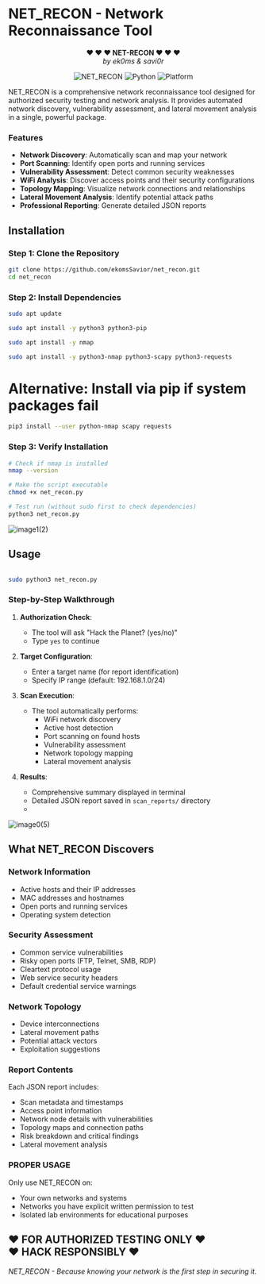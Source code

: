 # NET_RECON - Network Reconnaissance Tool

<div align="center">

**❤ ❤ ❤ NET-RECON ❤ ❤ ❤**  
*by ek0ms & savi0r*

![NET_RECON](https://img.shields.io/badge/NET_RECON-v2.0-red)
![Python](https://img.shields.io/badge/Python-3.6+-blue)
![Platform](https://img.shields.io/badge/Platform-Kali%20Linux-purple)

</div>

NET_RECON is a comprehensive network reconnaissance tool designed for authorized security testing and network analysis. It provides automated network discovery, vulnerability assessment, and lateral movement analysis in a single, powerful package.

### Features

- **Network Discovery**: Automatically scan and map your network
- **Port Scanning**: Identify open ports and running services  
- **Vulnerability Assessment**: Detect common security weaknesses
- **WiFi Analysis**: Discover access points and their security configurations
- **Topology Mapping**: Visualize network connections and relationships
- **Lateral Movement Analysis**: Identify potential attack paths
- **Professional Reporting**: Generate detailed JSON reports

##  Installation 

### Step 1: Clone the Repository

```bash
git clone https://github.com/ekomsSavior/net_recon.git
cd net_recon
```

### Step 2: Install Dependencies 

```bash
sudo apt update

sudo apt install -y python3 python3-pip

sudo apt install -y nmap

sudo apt install -y python3-nmap python3-scapy python3-requests

```
# Alternative: Install via pip if system packages fail

```bash
pip3 install --user python-nmap scapy requests
```

### Step 3: Verify Installation

```bash
# Check if nmap is installed
nmap --version

# Make the script executable
chmod +x net_recon.py

# Test run (without sudo first to check dependencies)
python3 net_recon.py
```

![image1(2)](https://github.com/user-attachments/assets/f50d8e37-9dab-4d0e-ad45-a3c3357d7a72)

## Usage

```bash

sudo python3 net_recon.py
```

### Step-by-Step Walkthrough

1. **Authorization Check**: 
   - The tool will ask "Hack the Planet? (yes/no)"
   - Type `yes` to continue

2. **Target Configuration**:
   - Enter a target name (for report identification)
   - Specify IP range (default: 192.168.1.0/24)

3. **Scan Execution**:
   - The tool automatically performs:
     - WiFi network discovery
     - Active host detection
     - Port scanning on found hosts
     - Vulnerability assessment
     - Network topology mapping
     - Lateral movement analysis

4. **Results**:
   - Comprehensive summary displayed in terminal
   - Detailed JSON report saved in `scan_reports/` directory
   - 
![image0(5)](https://github.com/user-attachments/assets/0d7454d4-7fc6-4e7c-bf93-f19e73885785)

## What NET_RECON Discovers

### Network Information
- Active hosts and their IP addresses
- MAC addresses and hostnames
- Open ports and running services
- Operating system detection

### Security Assessment
- Common service vulnerabilities
- Risky open ports (FTP, Telnet, SMB, RDP)
- Cleartext protocol usage
- Web service security headers
- Default credential service warnings

### Network Topology
- Device interconnections
- Lateral movement paths
- Potential attack vectors
- Exploitation suggestions


### Report Contents
Each JSON report includes:
- Scan metadata and timestamps
- Access point information
- Network node details with vulnerabilities
- Topology maps and connection paths
- Risk breakdown and critical findings
- Lateral movement analysis


###  PROPER USAGE

Only use NET_RECON on:
- Your own networks and systems
- Networks you have explicit written permission to test
- Isolated lab environments for educational purposes

**❤ FOR AUTHORIZED TESTING ONLY ❤**   
**❤ HACK RESPONSIBLY ❤**
---

*NET_RECON - Because knowing your network is the first step in securing it.* 

